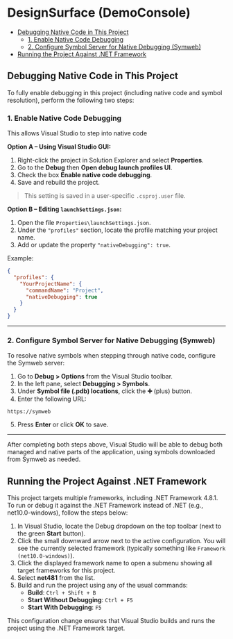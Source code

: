 # DesignSurface (DemoConsole)

- [Debugging Native Code in This Project](#debugging-native-code-in-this-project)
  - [1. Enable Native Code Debugging](#1.-enable-native-code-debugging)
  - [2. Configure Symbol Server for Native Debugging (Symweb)](<#2.-configure-symbol-server-for-native-debugging-(symweb)>)
- [Running the Project Against .NET Framework](#running-the-project-against-.net-framework)

## Debugging Native Code in This Project

To fully enable debugging in this project (including native code and symbol resolution), perform the following two steps:

### 1. Enable Native Code Debugging

This allows Visual Studio to step into native code

**Option A – Using Visual Studio GUI:**

1. Right-click the project in Solution Explorer and select **Properties**.
2. Go to the **Debug** then **Open debug launch profiles UI**.
3. Check the box **Enable native code debugging**.
4. Save and rebuild the project.

> This setting is saved in a user-specific `.csproj.user` file.

**Option B – Editing `launchSettings.json`:**

1. Open the file `Properties\launchSettings.json`.
2. Under the `"profiles"` section, locate the profile matching your project name.
3. Add or update the property `"nativeDebugging": true`.

Example:

```json
{
  "profiles": {
    "YourProjectName": {
      "commandName": "Project",
      "nativeDebugging": true
    }
  }
}
```

---

### 2. Configure Symbol Server for Native Debugging (Symweb)

To resolve native symbols when stepping through native code, configure the Symweb server:

1. Go to **Debug > Options** from the Visual Studio toolbar.
2. In the left pane, select **Debugging > Symbols**.
3. Under **Symbol file (.pdb) locations**, click the **➕** (plus) button.
4. Enter the following URL:

```
https://symweb
```

5. Press **Enter** or click **OK** to save.

---

After completing both steps above, Visual Studio will be able to debug both managed and native parts of the application, using symbols downloaded from Symweb as needed.

## Running the Project Against .NET Framework

This project targets multiple frameworks, including .NET Framework 4.8.1. To run or debug it against the .NET Framework instead of .NET (e.g., net10.0-windows), follow the steps below:

1. In Visual Studio, locate the Debug dropdown on the top toolbar (next to the green **Start** button).
2. Click the small downward arrow next to the active configuration. You will see the currently selected framework (typically something like `Framework (net10.0-windows)`).
3. Click the displayed framework name to open a submenu showing all target frameworks for this project.
4. Select **net481** from the list.
5. Build and run the project using any of the usual commands:
   - **Build**: `Ctrl + Shift + B`
   - **Start Without Debugging**: `Ctrl + F5`
   - **Start With Debugging**: `F5`

This configuration change ensures that Visual Studio builds and runs the project using the .NET Framework target.

